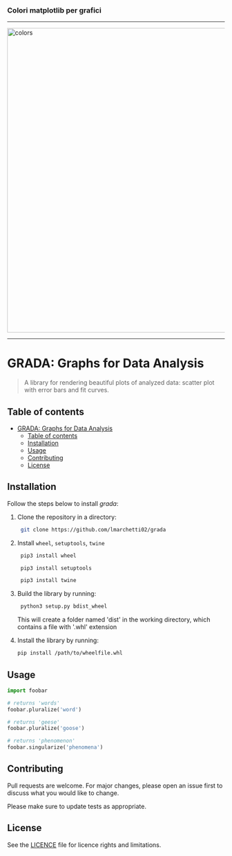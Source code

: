 ### Colori matplotlib per grafici

---

<img width="704" alt="colors" src="https://github.com/lmarchetti02/graphs-for-data-analysis/assets/90146345/17c94f95-7054-47dc-9e9f-8ade52ed6390">

---

# GRADA: Graphs for Data Analysis

> A library for rendering beautiful plots of analyzed data: scatter plot with error bars and fit curves.

## Table of contents

- [GRADA: Graphs for Data Analysis](#grada-graphs-for-data-analysis)
  - [Table of contents](#table-of-contents)
  - [Installation](#installation)
  - [Usage](#usage)
  - [Contributing](#contributing)
  - [License](#license)

## Installation

Follow the steps below to install _grada_:

1. Clone the repository in a directory:

   ```bash
    git clone https://github.com/lmarchetti02/grada
   ```

2. Install `wheel`, `setuptools`, `twine`

   ```bash
    pip3 install wheel
   ```

   ```bash
    pip3 install setuptools
   ```

   ```bash
    pip3 install twine
   ```

3. Build the library by running:

   ```bash
    python3 setup.py bdist_wheel
   ```

   This will create a folder named 'dist' in the working directory, which contains a file
   with '.whl' extension

4. Install the library by running:

   ```bash
   pip install /path/to/wheelfile.whl
   ```

## Usage

```python
import foobar

# returns 'words'
foobar.pluralize('word')

# returns 'geese'
foobar.pluralize('goose')

# returns 'phenomenon'
foobar.singularize('phenomena')
```

## Contributing

Pull requests are welcome. For major changes, please open an issue first
to discuss what you would like to change.

Please make sure to update tests as appropriate.

## License

See the [LICENCE](LICENCE) file for licence rights and limitations.
